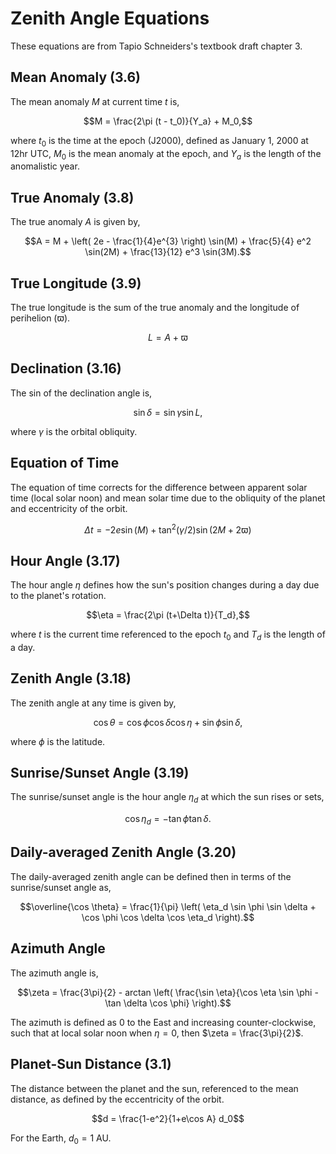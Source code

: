 # Zenith Angle Equations
These equations are from Tapio Schneiders's textbook draft chapter 3.

## Mean Anomaly (3.6)
The mean anomaly $M$ at current time $t$ is,
```math
M = \frac{2\pi (t - t_0)}{Y_a} + M_0,
```
where $t_0$ is the time at the epoch (J2000), defined as January 1, 2000 at 12hr UTC, 
$M_0$ is the mean anomaly at the epoch, and $Y_a$ is the length of the anomalistic year.

## True Anomaly (3.8)
The true anomaly $A$ is given by,
```math
A = M + \left( 2e - \frac{1}{4}e^{3} \right) \sin(M) + \frac{5}{4} e^2 \sin(2M) + \frac{13}{12} e^3 \sin(3M).
```

## True Longitude (3.9)
The true longitude is the sum of the true anomaly and the longitude of perihelion ($\varpi$).
```math
L = A + \varpi
```

## Declination (3.16)
The sin of the declination angle is,
```math
\sin \delta = \sin \gamma \sin L,
```
where $\gamma$ is the orbital obliquity.

## Equation of Time 
The equation of time corrects for the difference between apparent solar time (local solar noon)
and mean solar time due to the obliquity of the planet and eccentricity of the orbit.
```math
\Delta t = -2 e \sin(M) + \tan^2(\gamma/2) \sin(2M+2\varpi)
```

## Hour Angle (3.17)
The hour angle $\eta$ defines how the sun's position changes during a day due to the planet's rotation.
```math
\eta = \frac{2\pi (t+\Delta t)}{T_d},
```
where $t$ is the current time referenced to the epoch $t_0$ and $T_d$ is the length of a day.

## Zenith Angle (3.18)
The zenith angle at any time is given by,
```math
\cos \theta = \cos \phi \cos \delta \cos \eta + \sin \phi \sin \delta,
```
where $\phi$ is the latitude.

## Sunrise/Sunset Angle (3.19)
The sunrise/sunset angle is the hour angle $\eta_d$ at which the sun rises or sets,
```math
\cos \eta_d = - \tan \phi \tan \delta.
```

## Daily-averaged Zenith Angle (3.20)
The daily-averaged zenith angle can be defined then in terms of the sunrise/sunset angle as,
```math
\overline{\cos \theta} = \frac{1}{\pi} \left( \eta_d \sin \phi \sin \delta + \cos \phi \cos \delta \cos \eta_d \right).
```

## Azimuth Angle
The azimuth angle is,
```math
\zeta = \frac{3\pi}{2} - arctan \left( \frac{\sin \eta}{\cos \eta \sin \phi - \tan \delta \cos \phi} \right).
```
The azimuth is defined as 0 to the East and increasing counter-clockwise, such that at local solar noon when $\eta=0$, then $\zeta = \frac{3\pi}{2}$.

## Planet-Sun Distance (3.1)
The distance between the planet and the sun, referenced to the mean distance, as defined by the eccentricity of the orbit.
```math
d = \frac{1-e^2}{1+e\cos A} d_0
```
For the Earth, $d_0 = 1$ AU.
